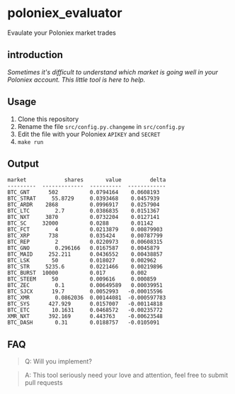 # poloniex_evaluator

Evaulate your Poloniex market trades

## introduction

*Sometimes it's difficult to understand which market is going well in your Poloniex account. This little tool is here to help.*

## Usage

1. Clone this repository
2. Rename the file `src/config.py.changeme` in `src/config.py`
3. Edit the file with your Poloniex `APIKEY` and `SECRET`
4. `make run`

## Output

    market            shares       value         delta
    ---------  -------------  ----------  ------------
    BTC_GNT      502          0.0794164    0.0608193
    BTC_STRAT     55.8729     0.0393468    0.0457939
    BTC_ARDR    2868          0.0996917    0.0257904
    BTC_LTC        2.7        0.0386835    0.0151367
    BTC_NXT     3870          0.0732204    0.0127141
    BTC_SC     32000          0.0288       0.01142
    BTC_FCT        4          0.0213879    0.00879903
    BTC_XRP      738          0.035424     0.00787799
    BTC_REP        2          0.0220973    0.00608315
    BTC_GNO        0.296166   0.0167587    0.0045879
    BTC_MAID     252.211      0.0436552    0.00438857
    BTC_LSK       50          0.018027     0.002962
    BTC_STR     5235.6        0.0221466    0.00219896
    BTC_BURST  10000          0.017        0.002
    BTC_STEEM     50          0.009616     0.000859
    BTC_ZEC        0.1        0.00649589   0.00039951
    BTC_SJCX      19.7        0.0052993   -0.00015596
    BTC_XMR        0.0862036  0.00144081  -0.000597783
    BTC_SYS      427.929      0.0157007   -0.00114818
    BTC_ETC       10.1631     0.0468572   -0.00235772
    XMR_NXT      392.169      0.443763    -0.00623548
    BTC_DASH       0.31       0.0188757   -0.0105091
    
## FAQ

> Q: Will you implement?

> A: This tool seriously need your love and attention, feel free to submit pull requests
